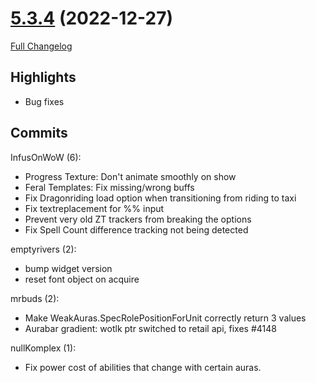 # [5.3.4](https://github.com/WeakAuras/WeakAuras2/tree/5.3.4) (2022-12-27)

[Full Changelog](https://github.com/WeakAuras/WeakAuras2/compare/5.3.3...5.3.4)

## Highlights

 - Bug fixes 

## Commits

InfusOnWoW (6):

- Progress Texture: Don't animate smoothly on show
- Feral Templates: Fix missing/wrong buffs
- Fix Dragonriding load option when transitioning from riding to taxi
- Fix textreplacement for %% input
- Prevent very old ZT trackers from breaking the options
- Fix Spell Count difference tracking not being detected

emptyrivers (2):

- bump widget version
- reset font object on acquire

mrbuds (2):

- Make WeakAuras.SpecRolePositionForUnit correctly return 3 values
- Aurabar gradient: wotlk ptr switched to retail api, fixes #4148

nullKomplex (1):

- Fix power cost of abilities that change with certain auras.

